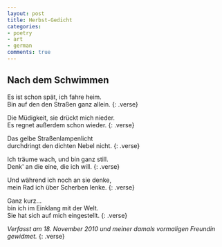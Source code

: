 ```yaml
---
layout: post
title: Herbst-Gedicht
categories:
- poetry
- art
- german
comments: true
---
```


## Nach dem Schwimmen

Es ist schon spät, ich fahre heim.   
Bin auf den den Straßen ganz allein.
{: .verse}

Die Müdigkeit, sie drückt mich nieder.   
Es regnet außerdem schon wieder.
{: .verse}

Das gelbe Straßenlampenlicht   
durchdringt den dichten Nebel nicht.
{: .verse}

Ich träume wach, und bin ganz still.   
Denk' an die eine, die ich will.
{: .verse}

Und während ich noch an sie denke,   
mein Rad ich über Scherben lenke.
{: .verse}

Ganz kurz…   
bin ich im Einklang mit der Welt.   
Sie hat sich auf mich eingestellt.
{: .verse}

*Verfasst am 18. November 2010 und meiner damals vormaligen Freundin gewidmet.*
{: .verse}
